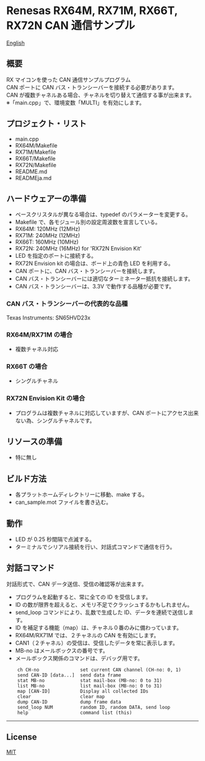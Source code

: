 Renesas RX64M, RX71M, RX66T, RX72N CAN 通信サンプル
=========
   
[English](README.md)
   
## 概要
RX マイコンを使った CAN 通信サンプルプログラム   
CAN ポートに CAN バス・トランシーバーを接続する必要があります。   
CAN が複数チャネルある場合、チャネルを切り替えて通信する事が出来ます。   
※「main.cpp」で、環境変数「MULTI」を有効にします。
   
## プロジェクト・リスト

- main.cpp
- RX64M/Makefile
- RX71M/Makefile
- RX66T/Makefile
- RX72N/Makefile
- README.md
- READMEja.md
   
## ハードウェアーの準備

- ベースクリスタルが異なる場合は、typedef のパラメーターを変更する。
- Makefile で、各モジュール別の設定周波数を宣言している。
- RX64M: 120MHz (12MHz)
- RX71M: 240MHz (12MHz)
- RX66T: 160MHz (10MHz)
- RX72N: 240MHz (16MHz) for 'RX72N Envision Kit'
- LED を指定のポートに接続する。
- RX72N Envision kit の場合は、ボード上の青色 LED を利用する。
- CAN ポートに、CAN バス・トランシーバーを接続します。
- CAN バス・トランシーバーには適切なターミネーター抵抗を接続します。
- CAN バス・トランシーバーは、3.3V で動作する品種が必要です。
   
### CAN バス・トランシーバーの代表的な品種

Texas Instruments: SN65HVD23x
   
### RX64M/RX71M の場合

- 複数チャネル対応
   
### RX66T の場合

- シングルチャネル

### RX72N Envision Kit の場合

- プログラムは複数チャネルに対応していますが、CAN ポートにアクセス出来ない為、シングルチャネルです。

## リソースの準備

- 特に無し
   
## ビルド方法

- 各プラットホームディレクトリーに移動、make する。
- can_sample.mot ファイルを書き込む。
   
## 動作

- LED が 0.25 秒間隔で点滅する。
- ターミナルでシリアル接続を行い、対話式コマンドで通信を行う。

## 対話コマンド

対話形式で、CAN データ送信、受信の確認等が出来ます。

- プログラムを起動すると、常に全ての ID を受信します。
- ID の数が限界を超えると、メモリ不足でクラッシュするかもしれません。
- send_loop コマンドにより、乱数で生成した ID、データを連続で送信します。
- ID を補足する機能（map）は、チャネル０番のみに備わっています。
- RX64M/RX71M では、２チャネルの CAN を有効にします。
- CAN1（２チャネル）の受信は、受信したデータを常に表示します。
- MB-no はメールボックスの番号です。
- メールボックス関係のコマンドは、デバッグ用です。

```
    ch CH-no               set current CAN channel (CH-no: 0, 1)
    send CAN-ID [data...]  send data frame
    stat MB-no             stat mail-box (MB-no: 0 to 31)
    list MB-no             list mail-box (MB-no: 0 to 31)
    map [CAN-ID]           Display all collected IDs
    clear                  clear map
    dump CAN-ID            dump frame data
    send_loop NUM          random ID, random DATA, send loop
    help                   command list (this)
```
   
-----
   
License
----

[MIT](../LICENSE)
